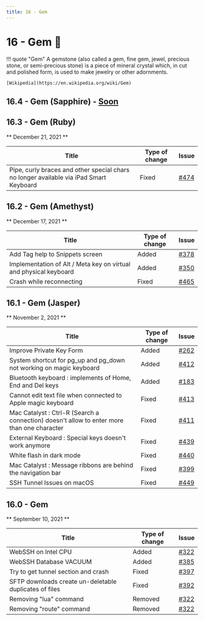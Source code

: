 ```yaml
---
title: 16 - Gem
---
```

# 16 - Gem :gem:
!!! quote "Gem"
    A gemstone (also called a gem, fine gem, jewel, precious stone, or semi-precious stone) is a piece of mineral crystal which, in cut and polished form, is used to make jewelry or other adornments.

    [Wikipedia](https://en.wikipedia.org/wiki/Gem)

## 16.4 - Gem (Sapphire) - [Soon](https://webssh.net/documentation/becoming-external-tester/)

## 16.3 - Gem (Ruby)
** December 21, 2021 **

| Title | Type of change | Issue |
| --- | --- | --- |
| Pipe, curly braces and other special chars no longer available via iPad Smart Keyboard | Fixed | [#474](https://github.com/isontheline/pro.webssh.net/issues/474) |


## 16.2 - Gem (Amethyst)
** December 17, 2021 **

| Title | Type of change | Issue |
| --- | --- | --- |
| Add Tag help to Snippets screen | Added | [#378](https://github.com/isontheline/pro.webssh.net/issues/378) |
| Implementation of Alt / Meta key on virtual and physical keyboard | Added | [#350](https://github.com/isontheline/pro.webssh.net/issues/350) |
| Crash while reconnecting | Fixed | [#465](https://github.com/isontheline/pro.webssh.net/issues/465) |

## 16.1 - Gem (Jasper)
** November 2, 2021 **

| Title | Type of change | Issue |
| --- | --- | --- |
| Improve Private Key Form | Added | [#262](https://github.com/isontheline/pro.webssh.net/issues/262) |
| System shortcut for pg_up and pg_down not working on magic keyboard | Added | [#412](https://github.com/isontheline/pro.webssh.net/issues/412) |
| Bluetooth keyboard : implements of Home, End and Del keys | Added | [#183](https://github.com/isontheline/pro.webssh.net/issues/183) |
| Cannot edit text file when connected to Apple magic keyboard | Fixed | [#413](https://github.com/isontheline/pro.webssh.net/issues/413) |
| Mac Catalyst : Ctrl-R (Search a connection) doesn't allow to enter more than one character | Fixed | [#411](https://github.com/isontheline/pro.webssh.net/issues/411) |
| External Keyboard : Special keys doesn't work anymore | Fixed | [#439](https://github.com/isontheline/pro.webssh.net/issues/439) |
| White flash in dark mode | Fixed | [#440](https://github.com/isontheline/pro.webssh.net/issues/440) |
| Mac Catalyst : Message ribbons are behind the navigation bar | Fixed | [#399](https://github.com/isontheline/pro.webssh.net/issues/399) |
| SSH Tunnel Issues on macOS | Fixed | [#449](https://github.com/isontheline/pro.webssh.net/issues/449) |


## 16.0 - Gem
** September 10, 2021 **

| Title | Type of change | Issue |
| --- | --- | --- |
| WebSSH on Intel CPU | Added | [#322](https://github.com/isontheline/pro.webssh.net/issues/322) |
| WebSSH Database VACUUM | Added | [#385](https://github.com/isontheline/pro.webssh.net/issues/385) |
| Try to get tunnel section and crash | Fixed | [#397](https://github.com/isontheline/pro.webssh.net/issues/397) |
| SFTP downloads create un-deletable duplicates of files | Fixed | [#392](https://github.com/isontheline/pro.webssh.net/issues/392) |
| Removing "lua" command | Removed | [#322](https://github.com/isontheline/pro.webssh.net/issues/322) |
| Removing "route" command | Removed | [#322](https://github.com/isontheline/pro.webssh.net/issues/322) |